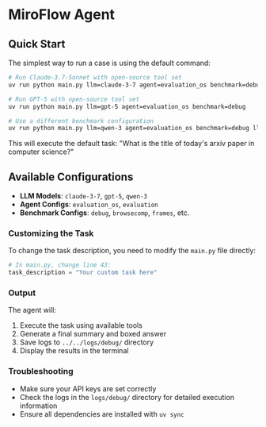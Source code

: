 # MiroFlow Agent

## Quick Start

The simplest way to run a case is using the default command:

```bash
# Run Claude-3.7-Sonnet with open-source tool set
uv run python main.py llm=claude-3-7 agent=evaluation_os benchmark=debug

# Run GPT-5 with open-source tool set
uv run python main.py llm=gpt-5 agent=evaluation_os benchmark=debug

# Use a different benchmark configuration
uv run python main.py llm=qwen-3 agent=evaluation_os benchmark=debug llm.openai_base_url=<base_url>
```

This will execute the default task: "What is the title of today's arxiv paper in computer science?"

## Available Configurations

- **LLM Models**: `claude-3-7`, `gpt-5`, `qwen-3`
- **Agent Configs**: `evaluation_os`, `evaluation`
- **Benchmark Configs**: `debug`, `browsecomp`, `frames`, etc.

### Customizing the Task

To change the task description, you need to modify the `main.py` file directly:

```python
# In main.py, change line 43:
task_description = "Your custom task here"
```

### Output

The agent will:

1. Execute the task using available tools
1. Generate a final summary and boxed answer
1. Save logs to `../../logs/debug/` directory
1. Display the results in the terminal

### Troubleshooting

- Make sure your API keys are set correctly
- Check the logs in the `logs/debug/` directory for detailed execution information
- Ensure all dependencies are installed with `uv sync`

